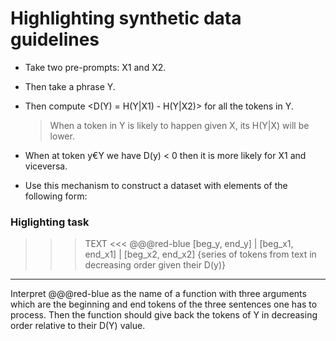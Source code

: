 
# Highlighting synthetic data guidelines

- Take two pre-prompts: X1 and X2. 
- Then take a phrase Y. 

- Then compute <D(Y) = H(Y|X1) - H(Y|X2)> for all the tokens in Y. 
    > When a token in Y is likely to happen given X, its H(Y|X) will be lower. 

- When at token y€Y we have D(y) < 0 then it is more likely for X1 and viceversa. 

- Use this mechanism to construct a dataset with elements of the following form: 

### Higlighting task

>>> TEXT <<<
@$@$@red-blue [beg_y, end_y] | [beg_x1, end_x1] | [beg_x2, end_x2]
{series of tokens from text in decreasing order given their D(y)}


---------------------------------
Interpret @$@$@red-blue as the name of a function with three arguments which are the beginning and end tokens of the three sentences one has to process. Then the function should give back the tokens of Y in decreasing order relative to their D(Y) value. 